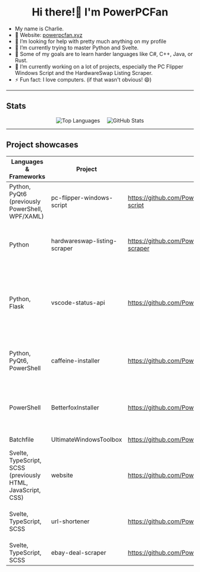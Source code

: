 <h1 align="center">Hi there!👋 I'm PowerPCFan</h1>

- My name is Charlie.
- 🛜 Website: [powerpcfan.xyz](https://www.powerpcfan.xyz)
- 🤔 I’m looking for help with pretty much anything on my profile
- 🌱 I’m currently trying to master Python and Svelte.
- 🌱 Some of my goals are to learn harder languages like C#, C++, Java, or Rust.
- 🔭 I’m currently working on a lot of projects, especially the PC Flipper Windows Script and the HardwareSwap Listing Scraper.
- ⚡ Fun fact: I love computers. (if that wasn't obvious! 😄)

<!--
![PowerPCFan's Top Languages](https://github-readme-stats.vercel.app/api/top-langs?username=PowerPCFan&show_icons=true&locale=en&langs_count=8&exclude_repo=DeviceGalaxy,goober,AnyBox,Wiki,SteavenToolBoxFork&hide=html)

![PowerPCFan's GitHub Stats](https://github-readme-stats.vercel.app/api?username=PowerPCFan&show_icons=true&locale=en)
-->

---

## Stats

<div style="display: flex; justify-content: center; align-items: center; gap: 1.2rem;">
  <img src="https://github-readme-stats.vercel.app/api/top-langs?username=PowerPCFan&size_weight=0.9&count_weight=0.1&show_icons=true&locale=en&langs_count=8&exclude_repo=DeviceGalaxy,goober,AnyBox,Wiki,SteavenToolBoxFork&hide=html" alt="Top Languages" />
  <img src="https://github-readme-stats.vercel.app/api?username=PowerPCFan&show_icons=true&locale=en" alt="GitHub Stats" style="display: block; margin: auto 0;" />
</div>

---

## Project showcases

| Languages & Frameworks                          | Project                      | Repository                                                 | Short description                                                                                                                       |
| ----------------------------------------------- | ---------------------------- | ---------------------------------------------------------- | --------------------------------------------------------------------------------------------------------------------------------------- |
| Python, PyQt6 (previously PowerShell, WPF/XAML) | pc-flipper-windows-script    | https://github.com/PowerPCFan/pc-flipper-windows-script    | Script for automating the process of setting up a Windows install                                                                       |
| Python                                          | hardwareswap-listing-scraper | https://github.com/PowerPCFan/hardwareswap-listing-scraper | Script to monitor r/hardwareswap and alert the user when listings match specified criteria                                              |
| Python, Flask                                   | vscode-status-api            | https://github.com/PowerPCFan/vscode-status-api            | Companion API for my vscode-status-extension, it allows you to store your current VSCode status in a database and retrieve it with a GET endpoint |
| Python, PyQt6, PowerShell                       | caffeine-installer           | https://github.com/PowerPCFan/caffeine-installer           | Script to install Caffeine, a tool by Zhorn Software to prevent a Windows PC from going to sleep                                        |
| PowerShell                                      | BetterfoxInstaller           | https://github.com/PowerPCFan/BetterfoxInstaller           | Script to install [Betterfox](https://github.com/yokoffing/Betterfox), a custom user.js file for Firefox to enhance speed, privacy, etc |
| Batchfile                                       | UltimateWindowsToolbox       | https://github.com/PowerPCFan/UltimateWindowsToolbox       | A collection of tools for Windows                                                                                                       |
| Svelte, TypeScript, SCSS (previously HTML, JavaScript, CSS)                        | website                      | https://github.com/PowerPCFan/website                      | My personal website                                                                                                                     |
| Svelte, TypeScript, SCSS                        | url-shortener                | https://github.com/PowerPCFan/url-shortener                | A simple URL shortener that uses the `sl.powerpcfan.xyz` domain                                                                         |
| Svelte, TypeScript, SCSS                        | ebay-deal-scraper            | https://github.com/PowerPCFan/ebay-deal-scraper            | An alternative frontend for eBay                                                                                                        |
